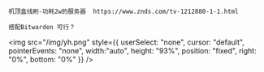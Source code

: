 
```
机顶盒线刷-功耗2w的服务器  https://www.znds.com/tv-1212880-1-1.html

搭配Bitwarden 可行？

```

<img src="/img/yh.png"
    style={{
        userSelect: "none",
        cursor: "default",
        pointerEvents: "none",
        width:"auto", 
        height: "93%", 
        position: "fixed", 
        right: "0%", 
        bottom: "0%" }} />